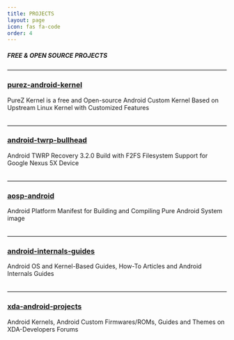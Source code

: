 ```yaml
---
title: PROJECTS
layout: page
icon: fas fa-code
order: 4
---
```


##### FREE & OPEN SOURCE PROJECTS

<hr style="border-top:2px solid gainsboro;"/>

### [purez-android-kernel](https://zawzaww.github.io/purez-android-kernel)

PureZ Kernel is a free and Open-source Android Custom Kernel Based on Upstream Linux Kernel with Customized Features\
&nbsp;

<hr style="border-top:2px solid gainsboro;"/>

### [android-twrp-bullhead](https://zawzaww.github.io/android-twrp-bullhead)

Android TWRP Recovery 3.2.0 Build with F2FS Filesystem Support for Google Nexus 5X Device\
&nbsp;

<hr style="border-top:2px solid gainsboro;"/>

### [aosp-android](https://github.com/zawzaww/aosp-android)

Android Platform Manifest for Building and Compiling Pure Android System image\
&nbsp;

<hr style="border-top:2px solid gainsboro;"/>

### [android-internals-guides](https://zawzaww.github.io/android-internals-guides)

Android OS and Kernel-Based Guides, How-To Articles and Android Internals Guides\
&nbsp;

<hr style="border-top:2px solid gainsboro;"/>

### [xda-android-projects](https://zawzaww.github.io/xda-android-projects)
<p>Android Kernels, Android Custom Firmwares/ROMs, Guides and Themes on XDA-Developers Forums</p>

